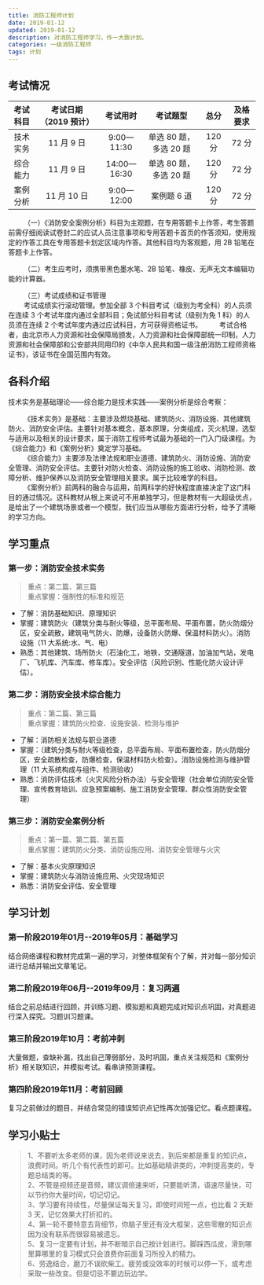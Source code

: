 ```yaml
---
title: 消防工程师计划
date: 2019-01-12
updated: 2019-01-12
description: 对消防工程师学习，作一大致计划。
categories: 一级消防工程师
tags: 计划
---
```




## 考试情况

| 考试科目 | 考试日期（2019 预计） |  考试用时   |        考试题型        |  总分  | 及格要求 |
| :------: | :-------------------: | :---------: | :--------------------: | :----: | :------: |
| 技术实务 |      11 月 9 日       | 9:00—11:30  | 单选 80 题，多选 20 题 | 120 分 |  72 分   |
| 综合能力 |      11 月 9 日       | 14:00—16:30 | 单选 80 题，多选 20 题 | 120 分 |  72 分   |
| 案例分析 |      11 月 10 日      | 9:00—12:00  |      案例题 6 道       | 120 分 |  72 分   |

&nbsp;&nbsp;&nbsp;&nbsp;&nbsp;&nbsp;&nbsp;&nbsp;（一）《消防安全案例分析》科目为主观题，在专用答题卡上作答，考生答题前需仔细阅读试卷封二的应试人员注意事项和专用答题卡首页的作答须知，使用规定的作答工具在专用答题卡划定区域内作答。其他科目均为客观题，用 2B 铅笔在答题卡上作答。

&nbsp;&nbsp;&nbsp;&nbsp;&nbsp;&nbsp;&nbsp;&nbsp;（二）考生应考时，须携带黑色墨水笔、2B 铅笔、橡皮、无声无文本编辑功能的计算器。

&nbsp;&nbsp;&nbsp;&nbsp;&nbsp;&nbsp;&nbsp;&nbsp;（三）考试成绩和证书管理<br>&nbsp;&nbsp;&nbsp;&nbsp;&nbsp;&nbsp;&nbsp;&nbsp;考试成绩实行滚动管理。参加全部 3 个科目考试（级别为考全科）的人员须在连续 3 个考试年度内通过全部科目；免试部分科目考试（级别为免 1 科）的人员须在连续 2 个考试年度内通过应试科目，方可获得资格证书。
&nbsp;&nbsp;&nbsp;&nbsp;&nbsp;&nbsp;&nbsp;&nbsp;考试合格者，由北京市人力资源和社会保障局颁发，人力资源和社会保障部统一印制，人力资源和社会保障部和公安部共同用印的《中华人民共和国一级注册消防工程师资格证书》，该证书在全国范围内有效。 <br>

## 各科介绍

技术实务是基础理论——综合能力是技术实践——案例分析是综合考察：<br>

&nbsp;&nbsp;&nbsp;&nbsp;&nbsp;&nbsp;&nbsp;&nbsp;《技术实务》是基础：主要涉及燃烧基础、建筑防火、消防设施、其他建筑防火、消防安全评估。主要针对基本概念，基本原理，分类组成，灭火机理，选型与适用以及相关的设计要求，属于消防工程师考试最为基础的一门入门级课程。为《综合能力》和《案例分析》奠定学习基础。<br>
&nbsp;&nbsp;&nbsp;&nbsp;&nbsp;&nbsp;&nbsp;&nbsp;《综合能力》主要涉及法律法规和职业道德、建筑防火、消防设施、消防安全管理、消防安全评估。主要针对防火检查、消防设施的施工验收、消防检测、故障分析、维护保养以及消防安全管理相关要求。属于比较难学的科目。<br>
&nbsp;&nbsp;&nbsp;&nbsp;&nbsp;&nbsp;&nbsp;&nbsp;《案例分析》前两科的融合与运用，前两科学的好快程度直接决定了这门科目的通过情况。这科教材从根上来说可不用单独学习，但是教材有一大超级优点，是给出了一个建筑场景或者一个模型，我们应当从哪些方面进行分析，给予了清晰的学习方向。<br>

## 学习重点

### 第一步：消防安全技术实务

> 重点：第二篇、第三篇<br>重点掌握：强制性的标准和规范

- 了解：消防基础知识、原理知识
- 掌握：建筑防火（建筑分类与耐火等级，总平面布局、平面布置，防火防烟分区，安全疏散，建筑电气防火、防爆，设备防火防爆、保温材料防火）。消防设施（11 大系统:水、气、电）
- 熟悉：其他建筑、场所防火（石油化工，地铁，交通隧道，加油加气站，发电厂、飞机库、汽车库、修车库）。安全评估（风险识别、性能化防火设计评估）。

### 第二步：消防安全技术综合能力

> 重点：第二篇、第三篇<br>重点掌握：建筑防火检查、设施安装、检测与维护

- 了解：消防相关法规与职业道德
- 掌握：（建筑分类与耐火等级检查，总平面布局、平面布置检查，防火防烟分区，安全疏散检查，防爆检查，保温材料防火检查）。消防设施检测与维护管理（11 大系统构成与组件、检测验收）
- 熟悉：消防评估技术（火灾风险分析办法）与安全管理（社会单位消防安全管理、宣传教育培训、应急预案编制、施工消防安全管理、群众性消防安全管理）

### 第三步：消防安全案例分析

> 重点：第一篇、第二篇、第五篇<br>重点掌握：建筑防火分类、消防设施应用、消防安全管理与火灾

- 了解：基本火灾原理知识
- 掌握：建筑防火与消防设施应用、火灾现场知识
- 熟悉：消防安全评估、安全管理

## 学习计划

### 第一阶段2019年01月--2019年05月：基础学习

结合网络课程和教材完成第一遍的学习，对整体框架有个了解，并对每一部分知识进行总结并输出文章笔记。

### 第二阶段2019年06月--2019年09月：复习两遍

结合之前总结进行回顾，并训练习题、模拟题和真题完成对知识点巩固，对真题进行深入探究。习题训习题课。

### 第三阶段2019年10月：考前冲刺

大量做题，查缺补漏，找出自己薄弱部分，及时巩固，重点关注规范和《案例分析》相关联知识，并模拟考试。看串讲预测课程。

### 第四阶段2019年11月：考前回顾

复习之前做过的题目，并结合常见的错误知识点记性再次加强记忆。看点题课程。<br>

## 学习小贴士

> 1、不要听太多老师的课，因为老师说来说去，到后来都是重复的知识点，浪费时间。听几个有代表性的即可。比如基础精讲类的，冲刺提高类的，专题总结类的等。<br>2、不管是视频还是音频，建议调倍速来听，只要能听清，语速尽量快，可以节约你大量时间，切记切记。<br>3、学习要有持续性，尽量保证每天复习，即使时间短一点，也比看 2 天断 3 天，记忆效果大打折扣的。<br>4、第一轮不要特意去背细节，你脑子里还有没大框架，这些零散的知识点因为没有联系而很容易被遗忘。<br>5、复习一定要有计划，并不断暗示自己按计划进行。脚踩西瓜皮，滑到哪里算哪里的复习模式只会浪费你前面复习所投入的精力。<br>6、劳逸结合，磨刀不误砍柴工。疲劳或没效率的时候可以停一下，或考虑采取一些改变。但是切忌不要边玩边学。

